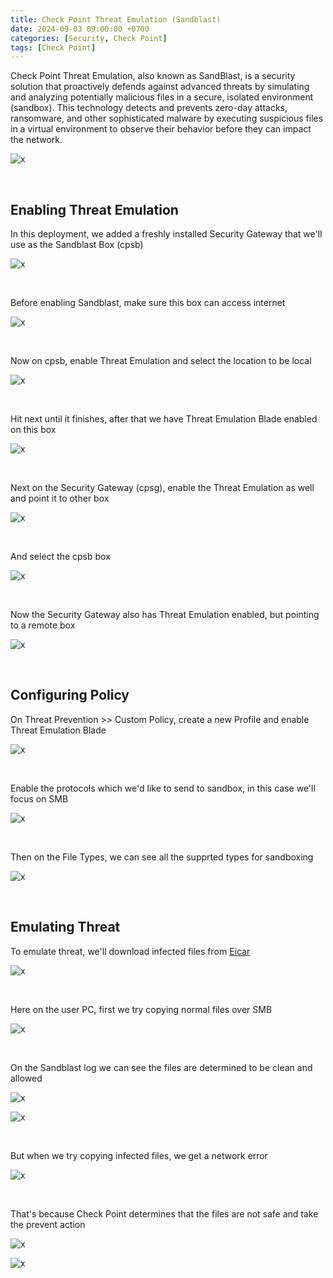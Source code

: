 ```yaml
---
title: Check Point Threat Emulation (Sandblast)
date: 2024-09-03 09:00:00 +0700
categories: [Security, Check Point]
tags: [Check Point]
---
```


Check Point Threat Emulation, also known as SandBlast, is a security solution that proactively defends against advanced threats by simulating and analyzing potentially malicious files in a secure, isolated environment (sandbox). This technology detects and prevents zero-day attacks, ransomware, and other sophisticated malware by executing suspicious files in a virtual environment to observe their behavior before they can impact the network.

![x](/static/2024-09-03-checkpoint-sandblast/00.png)

<br>

## Enabling Threat Emulation

In this deployment, we added a freshly installed Security Gateway that we'll use as the Sandblast Box (cpsb)

![x](/static/2024-09-03-checkpoint-sandblast/01.png)

<br>

Before enabling Sandblast, make sure this box can access internet

![x](/static/2024-09-03-checkpoint-sandblast/02.png)

<br>

Now on cpsb, enable Threat Emulation and select the location to be local

![x](/static/2024-09-03-checkpoint-sandblast/03.png)

<br>

Hit next until it finishes, after that we have Threat Emulation Blade enabled on this box

![x](/static/2024-09-03-checkpoint-sandblast/04.png)

<br>

Next on the Security Gateway (cpsg), enable the Threat Emulation as well and point it to other box

![x](/static/2024-09-03-checkpoint-sandblast/05.png)

<br>

And select the cpsb box

![x](/static/2024-09-03-checkpoint-sandblast/06.png)

<br>

Now the Security Gateway also has Threat Emulation enabled, but pointing to a remote box

![x](/static/2024-09-03-checkpoint-sandblast/07.png)

<br>

## Configuring Policy

On Threat Prevention >> Custom Policy, create a new Profile and enable Threat Emulation Blade

![x](/static/2024-09-03-checkpoint-sandblast/08.png)

<br>

Enable the protocols which we'd like to send to sandbox, in this case we'll focus on SMB

![x](/static/2024-09-03-checkpoint-sandblast/09.png)

<br>

Then on the File Types, we can see all the supprted types for sandboxing

![x](/static/2024-09-03-checkpoint-sandblast/10.png)

<br>

## Emulating Threat

To emulate threat, we'll download infected files from [Eicar](eicar.org)

![x](/static/2024-09-03-checkpoint-sandblast/11.png)

<br>

Here on the user PC, first we try copying normal files over SMB

![x](/static/2024-09-03-checkpoint-sandblast/12.png)

<br>

On the Sandblast log we can see the files are determined to be clean and allowed

![x](/static/2024-09-03-checkpoint-sandblast/13.png)

![x](/static/2024-09-03-checkpoint-sandblast/14.png)

<br>

But when we try copying infected files, we get a network error

![x](/static/2024-09-03-checkpoint-sandblast/15.png)

<br>

That's because Check Point determines that the files are not safe and take the prevent action

![x](/static/2024-09-03-checkpoint-sandblast/16.png)

![x](/static/2024-09-03-checkpoint-sandblast/17.png)

<br>













